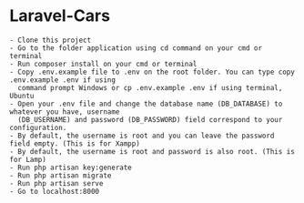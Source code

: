 # Laravel-Cars
    - Clone this project
    - Go to the folder application using cd command on your cmd or terminal
    - Run composer install on your cmd or terminal
    - Copy .env.example file to .env on the root folder. You can type copy .env.example .env if using 
      command prompt Windows or cp .env.example .env if using terminal, Ubuntu
    - Open your .env file and change the database name (DB_DATABASE) to whatever you have, username 
      (DB_USERNAME) and password (DB_PASSWORD) field correspond to your configuration.
    - By default, the username is root and you can leave the password field empty. (This is for Xampp)
    - By default, the username is root and password is also root. (This is for Lamp)
    - Run php artisan key:generate
    - Run php artisan migrate
    - Run php artisan serve
    - Go to localhost:8000